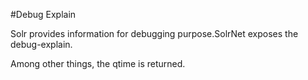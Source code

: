 #Debug Explain

Solr provides information for debugging purpose.SolrNet exposes the debug-explain.

Among other things, the qtime is returned.